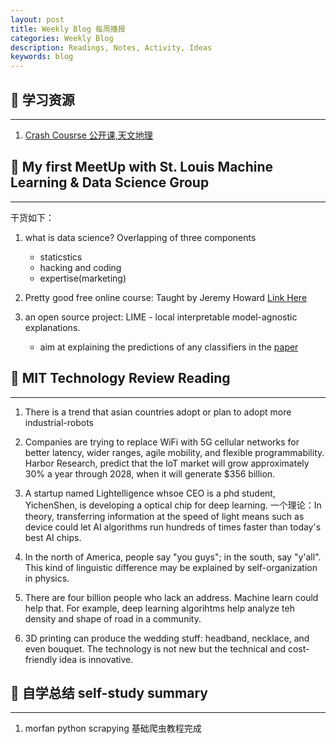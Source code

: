 ```yaml
---
layout: post
title: Weekly Blog 每周播报
categories: Weekly Blog
description: Readings, Notes, Activity, Ideas
keywords: blog
---
```


## :eyes: 学习资源
___
1. [Crash Cousrse 公开课,天文地理](https://crashcourse.club/)


## :eyes: My first MeetUp with St. Louis Machine Learning & Data Science Group
___


干货如下：
1. what is data science? Overlapping of three components
    - staticstics
    - hacking and coding
    - expertise(marketing)

2. Pretty good free online course:
Taught by Jeremy Howard
[Link Here](https://course.fast.ai/)

3. an open source project: LIME - local interpretable model-agnostic explanations. 
    - aim at explaining the predictions of any classifiers in the [paper](https://arxiv.org/pdf/1602.04938v1.pdf)

## :eyes: MIT Technology Review Reading
___

1. There is a trend that asian countries adopt or plan to adopt more industrial-robots

2. Companies are trying to replace WiFi with 5G cellular networks for better latency, wider ranges, agile mobility, and flexible programmability. Harbor Research, predict that the IoT market will grow approximately 30% a year through 2028, when it will generate $356 billion.

3. A startup named Lightelligence whsoe CEO is a phd student, YichenShen, is developing a optical chip for deep learning.
一个理论：In theory, transferring information at the speed of light means such as device could let AI algorithms run hundreds of times faster than today's best AI chips.

4. In the north of America, people say "you guys"; in the south, say "y'all". This kind of
linguistic difference may be explained by self-organization in physics.

5. There are four billion people who lack an address. Machine learn could help that.
For example, deep learning algorihtms help analyze teh density and shape of road in a community.

6. 3D printing can produce the wedding stuff: headband, necklace, and even bouquet. The technology
is not new but the technical and cost-friendly idea is innovative.

## :eyes: 自学总结 self-study summary
___
1.  morfan python scrapying 基础爬虫教程完成

